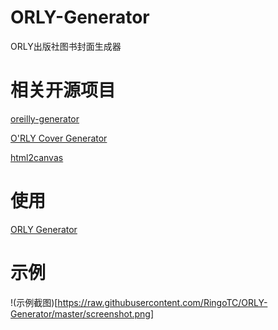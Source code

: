# ORLY-Generator
ORLY出版社图书封面生成器

# 相关开源项目
[oreilly-generator](https://github.com/jinwyp/oreilly-generator)

[O'RLY Cover Generator](https://github.com/nanmu42/orly)

[html2canvas](https://github.com/niklasvh/html2canvas)

# 使用
[ORLY Generator](https://ringotc.github.io/orly/)

# 示例
!(示例截图)[https://raw.githubusercontent.com/RingoTC/ORLY-Generator/master/screenshot.png]